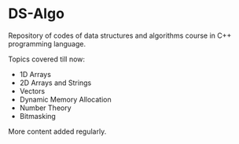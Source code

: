 # DS-Algo

Repository of codes of data structures and algorithms course in C++ programming language.

Topics covered till now: 
- 1D Arrays
- 2D Arrays and Strings
- Vectors
- Dynamic Memory Allocation
- Number Theory
- Bitmasking

More content added regularly.
